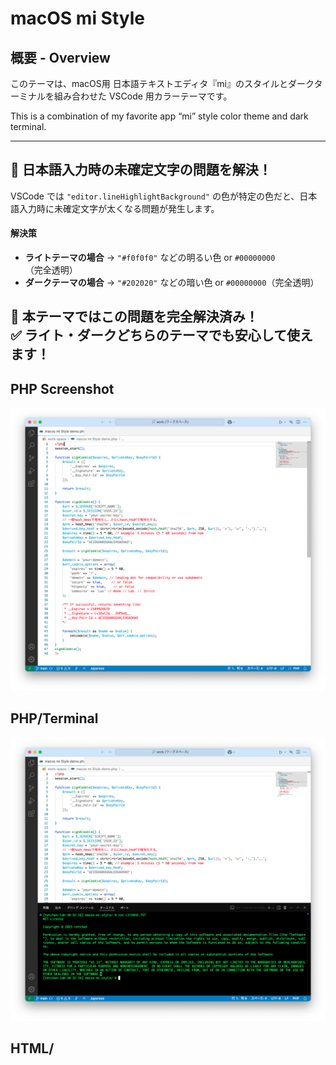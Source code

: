 # macOS mi Style

## 概要 - Overview 
このテーマは、macOS用 日本語テキストエディタ『mi』のスタイルとダークターミナルを組み合わせた VSCode 用カラーテーマです。

This is a combination of my favorite app “mi” style color theme and dark terminal.

---

## 🎨 日本語入力時の未確定文字の問題を解決！
VSCode では `"editor.lineHighlightBackground"` の色が特定の色だと、日本語入力時に未確定文字が太くなる問題が発生します。

#### **解決策**
- **ライトテーマの場合** → `"#f0f0f0"` などの明るい色 or `#00000000`（完全透明）
- **ダークテーマの場合** → `"#202020"` などの暗い色 or `#00000000`（完全透明）

🚀 **本テーマではこの問題を完全解決済み！**  
✅ **ライト・ダークどちらのテーマでも安心して使えます！**
---

## PHP Screenshot
![テーマのスクリーンショット１](./images/demo-php.png "sample - PHPのスクリーンショット")
## PHP/Terminal
![テーマのスクリーンショット２](./images/demo-php-terminal.png "sample - PHPとTerminalのスクリーンショット")
## HTML/<script>
![テーマのスクリーンショット3](./images/demo-html.png "sample - HTML/SCRIPTのスクリーンショット")
## JS/Terminal
![テーマのスクリーンショット4](./images/demo-js-terminal.png "sample - JSとTerminalのスクリーンショット")

## インストール方法
1. VSCode の拡張機能タブを開く。
2. `macOS mi Style` を検索する。
3. インストールボタンをクリックする。

## 使用方法
1. メニューから「表示」→「コマンドパレット」を選択。
2. `Preferences: Color Theme` と入力して選択。
3. `macOS mi Style` を選ぶ。

## 貢献方法
バグ報告や機能提案は、Issue や Pull Request を通じてお願いします。

## ライセンス
このプロジェクトは MIT ライセンスの下で公開されています。

## About mi

* [macOS 用 日本語テキストエディタ mi](https://www.mimikaki.net/)

